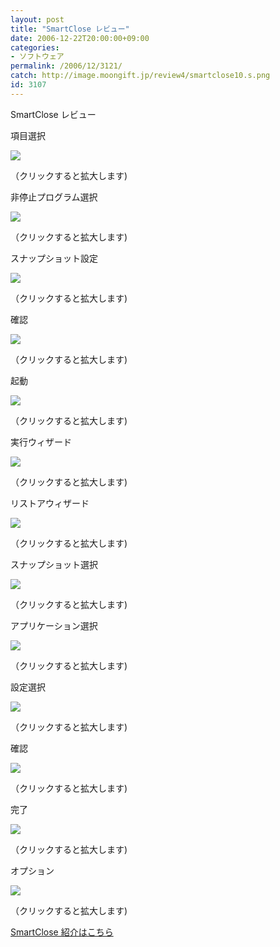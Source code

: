 ```yaml
---
layout: post
title: "SmartClose レビュー"
date: 2006-12-22T20:00:00+09:00
categories:
- ソフトウェア
permalink: /2006/12/3121/
catch: http://image.moongift.jp/review4/smartclose10.s.png
id: 3107
---
```

SmartClose レビュー  
<!--more-->

項目選択

  

[![](http://image.moongift.jp/review4/smartclose17.s.png)](http://image.moongift.jp/review4/smartclose17.png)  
  
（クリックすると拡大します)

  

非停止プログラム選択

  

[![](http://image.moongift.jp/review4/smartclose18.s.png)](http://image.moongift.jp/review4/smartclose18.png)  
  
（クリックすると拡大します)

  

スナップショット設定

  

[![](http://image.moongift.jp/review4/smartclose19.s.png)](http://image.moongift.jp/review4/smartclose19.png)  
  
（クリックすると拡大します)

  

確認

  

[![](http://image.moongift.jp/review4/smartclose20.s.png)](http://image.moongift.jp/review4/smartclose20.png)  
  
（クリックすると拡大します)

  

起動

  

[![](http://image.moongift.jp/review4/smartclose16.s.png)](http://image.moongift.jp/review4/smartclose16.png)  
  
（クリックすると拡大します)

  

実行ウィザード

  

[![](http://image.moongift.jp/review4/smartclose09.s.png)](http://image.moongift.jp/review4/smartclose09.png)  
  
（クリックすると拡大します)

  

リストアウィザード

  

[![](http://image.moongift.jp/review4/smartclose10.s.png)](http://image.moongift.jp/review4/smartclose10.png)  
  
（クリックすると拡大します)

  

スナップショット選択

  

[![](http://image.moongift.jp/review4/smartclose11.s.png)](http://image.moongift.jp/review4/smartclose11.png)  
  
（クリックすると拡大します)

  

アプリケーション選択

  

[![](http://image.moongift.jp/review4/smartclose12.s.png)](http://image.moongift.jp/review4/smartclose12.png)  
  
（クリックすると拡大します)

  

設定選択

  

[![](http://image.moongift.jp/review4/smartclose13.s.png)](http://image.moongift.jp/review4/smartclose13.png)  
  
（クリックすると拡大します)

  

確認

  

[![](http://image.moongift.jp/review4/smartclose14.s.png)](http://image.moongift.jp/review4/smartclose14.png)  
  
（クリックすると拡大します)

  

完了

  

[![](http://image.moongift.jp/review4/smartclose15.s.png)](http://image.moongift.jp/review4/smartclose15.png)  
  
（クリックすると拡大します)

  

オプション

  

[![](http://image.moongift.jp/review4/smartclose21.s.png)](http://image.moongift.jp/review4/smartclose21.png)  
  
（クリックすると拡大します)

  

[SmartClose 紹介はこちら](http://fw.moongift.jp/intro/i-3114.html)

